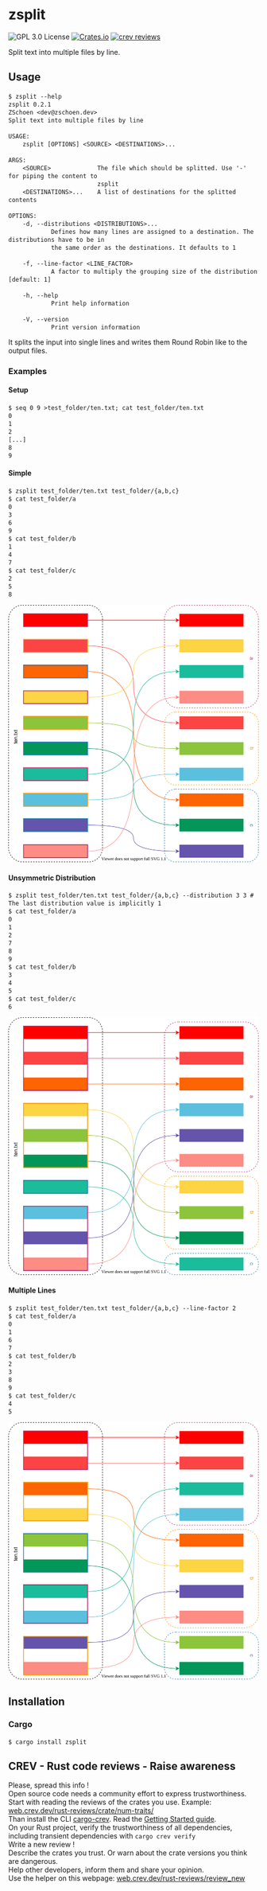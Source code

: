 # zsplit

![GPL 3.0 License](https://img.shields.io/github/license/TheAlgorythm/zsplit?style=for-the-badge&logo=open-source-initiative)
[![Crates.io](https://img.shields.io/crates/v/zsplit?style=for-the-badge&logo=rust)](https://crates.io/crates/zsplit)
[![crev reviews](https://web.crev.dev/rust-reviews/badge/crev_count/zsplit.svg)](https://web.crev.dev/rust-reviews/crate/zsplit/)

Split text into multiple files by line.

## Usage

```console
$ zsplit --help
zsplit 0.2.1
ZSchoen <dev@zschoen.dev>
Split text into multiple files by line

USAGE:
    zsplit [OPTIONS] <SOURCE> <DESTINATIONS>...

ARGS:
    <SOURCE>             The file which should be splitted. Use '-' for piping the content to
                         zsplit
    <DESTINATIONS>...    A list of destinations for the splitted contents

OPTIONS:
    -d, --distributions <DISTRIBUTIONS>...
            Defines how many lines are assigned to a destination. The distributions have to be in
            the same order as the destinations. It defaults to 1

    -f, --line-factor <LINE_FACTOR>
            A factor to multiply the grouping size of the distribution [default: 1]

    -h, --help
            Print help information

    -V, --version
            Print version information
```

It splits the input into single lines and writes them Round Robin like to the output files.

### Examples

#### Setup

```console
$ seq 0 9 >test_folder/ten.txt; cat test_folder/ten.txt
0
1
2
[...]
8
9
```

#### Simple

```console
$ zsplit test_folder/ten.txt test_folder/{a,b,c}
$ cat test_folder/a
0
3
6
9
$ cat test_folder/b
1
4
7
$ cat test_folder/c
2
5
8
```

![Visualisation of simple](docs/simple.svg)

#### Unsymmetric Distribution

```console
$ zsplit test_folder/ten.txt test_folder/{a,b,c} --distribution 3 3 # The last distribution value is implicitly 1
$ cat test_folder/a
0
1
2
7
8
9
$ cat test_folder/b
3
4
5
$ cat test_folder/c
6
```

![Visualisation of unsymmetric distribution](docs/unsymmetric_distribution.svg)

#### Multiple Lines

```console
$ zsplit test_folder/ten.txt test_folder/{a,b,c} --line-factor 2
$ cat test_folder/a
0
1
6
7
$ cat test_folder/b
2
3
8
9
$ cat test_folder/c
4
5
```

![Visualisation of multiple lines](docs/multiple_lines.svg)

## Installation

### Cargo

```console
$ cargo install zsplit
```

## CREV - Rust code reviews - Raise awareness

Please, spread this info !\
Open source code needs a community effort to express trustworthiness.\
Start with reading the reviews of the crates you use. Example: [web.crev.dev/rust-reviews/crate/num-traits/](https://web.crev.dev/rust-reviews/crate/num-traits/) \
Than install the CLI [cargo-crev](https://github.com/crev-dev/cargo-crev)\. Read the [Getting Started guide](https://github.com/crev-dev/cargo-crev/blob/master/cargo-crev/src/doc/getting_started.md). \
On your Rust project, verify the trustworthiness of all dependencies, including transient dependencies with `cargo crev verify`\
Write a new review ! \
Describe the crates you trust. Or warn about the crate versions you think are dangerous.\
Help other developers, inform them and share your opinion.\
Use the helper on this webpage: [web.crev.dev/rust-reviews/review_new](https://web.crev.dev/rust-reviews/review_new)

